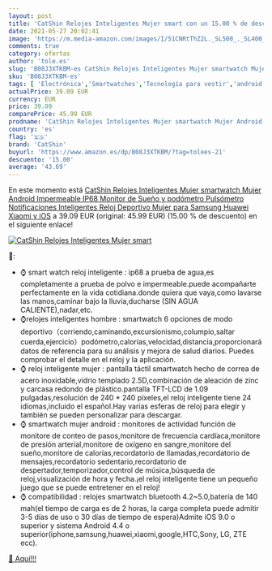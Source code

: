 ```yaml
---
layout: post
title: 'CatShin Relojes Inteligentes Mujer smart con un 15.00 % de descuento'
date: 2021-05-27 20:02:41
image: 'https://m.media-amazon.com/images/I/51CNRtThZ2L._SL500_._SL400_.jpg'
comments: true
category: ofertas
author: 'tole.es'
slug: 'B08J3XTKBM-es CatShin Relojes Inteligentes Mujer smartwatch Mujer...'
sku: 'B08J3XTKBM-es'
tags: [ 'Electrónica','Smartwatches','Tecnología para vestir','android','catshin', ]
actualPrice: 39.09 EUR
currency: EUR
price: 39.09
comparePrice: 45.99 EUR
prodname: 'CatShin Relojes Inteligentes Mujer smartwatch Mujer Android Impermeable IP68 Monitor de Sueño y podómetro Pulsómetro Notificaciones Inteligentes Reloj Deportivo Mujer para Samsung Huawei Xiaomi y iOS'
country: 'es'
flag: '🇪🇸'
brand: 'CatShin'
buyurl: 'https://www.amazon.es/dp/B08J3XTKBM/?tag=tolees-21'
descuento: '15.00'
average: '43.69'
---
```


En este momento está [CatShin Relojes Inteligentes Mujer smartwatch Mujer Android Impermeable IP68 Monitor de Sueño y podómetro Pulsómetro Notificaciones Inteligentes Reloj Deportivo Mujer para Samsung Huawei Xiaomi y iOS](https://www.amazon.es/dp/B08J3XTKBM/?tag=tolees-21) a 39.09 EUR (original: 45.99 EUR) (15.00 %  de descuento) en el siguiente enlace!

[![CatShin Relojes Inteligentes Mujer smart](https://m.media-amazon.com/images/I/51CNRtThZ2L._SL500_._SL400_.jpg)](https://www.amazon.es/dp/B08J3XTKBM/?tag=tolees-21)

🔎:

- ⌚ smart watch reloj inteligente : ip68 a prueba de agua,es completamente a prueba de polvo e impermeable.puede acompañarte perfectamente en la vida cotidiana.donde quiera que vaya,como lavarse las manos,caminar bajo la lluvia,ducharse (SIN AGUA CALIENTE),nadar,etc.
- ⌚relojes inteligentes hombre : smartwatch 6 opciones de modo deportivo（corriendo,caminando,excursionismo,columpio,saltar cuerda,ejercicio）podómetro,calorías,velocidad,distancia,proporcionará datos de referencia para su análisis y mejora de salud diarios. Puedes comprobar el detalle en el reloj y la aplicación.
- ⌚ reloj inteligente mujer : pantalla táctil smartwatch hecho de correa de acero inoxidable,vidrio templado 2.5D,combinación de aleación de zinc y carcasa redondo de plástico.pantalla TFT-LCD de 1.09 pulgadas,resolución de 240 * 240 píxeles,el reloj inteligente tiene 24 idiomas,incluido el español.Hay varias esferas de reloj para elegir y también se pueden personalizar para descargar.
- ⌚ smartwatch mujer android : monitores de actividad función de monitore de conteo de pasos,monitore de frecuencia cardíaca,monitore de presión arterial,monitore de oxígeno en sangre,monitore del sueño,monitore de calorías,recordatorio de llamadas,recordatorio de mensajes,recordatorio sedentario,recordatorio de despertador,temporizador,control de música,búsqueda de reloj,visualización de hora y fecha.¡el reloj inteligente tiene un pequeño juego que se puede entretener en el reloj!
- ⌚ compatibilidad : relojes smartwatch bluetooth 4.2~5.0,batería de 140 mah(el tiempo de carga es de 2 horas, la carga completa puede admitir 3-5 días de uso o 30 días de tiempo de espera)Admite iOS 9.0 o superior y sistema Android 4.4 o superior(iphone,samsung,huawei,xiaomi,google,HTC,Sony, LG, ZTE ecc).

[🛒 Aquí!!!](https://www.amazon.es/dp/B08J3XTKBM/?tag=tolees-21)
